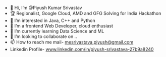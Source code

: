 - 👋 Hi, I’m @Piyush Kumar Srivastav
- 🏆 Regionalist, Google Cloud, AMD and GFG Solving for India Hackathon 
- 👀 I’m interested in Java, C++ and Python
- 👀 I’m a frontend Web Developer, cloud enthusiast
- 🌱 I’m currently learning Data Science and ML
- 💞️ I’m looking to collaborate on ..
- 📫 How to reach me mail- mesrivastava.piyush@gmail.com
- Linkedin Profile- www.linkedin.com/in/piyush-srivastava-27b9a8240

<!---
Piyush-Pegasus/Piyush-Pegasus is a ✨ special ✨ repository because its `README.md` (this file) appears on your GitHub profile.
You can click the Preview link to take a look at your changes.
--->
